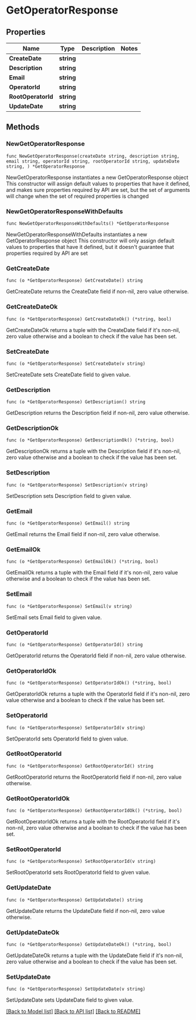 # GetOperatorResponse

## Properties

Name | Type | Description | Notes
------------ | ------------- | ------------- | -------------
**CreateDate** | **string** |  | 
**Description** | **string** |  | 
**Email** | **string** |  | 
**OperatorId** | **string** |  | 
**RootOperatorId** | **string** |  | 
**UpdateDate** | **string** |  | 

## Methods

### NewGetOperatorResponse

`func NewGetOperatorResponse(createDate string, description string, email string, operatorId string, rootOperatorId string, updateDate string, ) *GetOperatorResponse`

NewGetOperatorResponse instantiates a new GetOperatorResponse object
This constructor will assign default values to properties that have it defined,
and makes sure properties required by API are set, but the set of arguments
will change when the set of required properties is changed

### NewGetOperatorResponseWithDefaults

`func NewGetOperatorResponseWithDefaults() *GetOperatorResponse`

NewGetOperatorResponseWithDefaults instantiates a new GetOperatorResponse object
This constructor will only assign default values to properties that have it defined,
but it doesn't guarantee that properties required by API are set

### GetCreateDate

`func (o *GetOperatorResponse) GetCreateDate() string`

GetCreateDate returns the CreateDate field if non-nil, zero value otherwise.

### GetCreateDateOk

`func (o *GetOperatorResponse) GetCreateDateOk() (*string, bool)`

GetCreateDateOk returns a tuple with the CreateDate field if it's non-nil, zero value otherwise
and a boolean to check if the value has been set.

### SetCreateDate

`func (o *GetOperatorResponse) SetCreateDate(v string)`

SetCreateDate sets CreateDate field to given value.


### GetDescription

`func (o *GetOperatorResponse) GetDescription() string`

GetDescription returns the Description field if non-nil, zero value otherwise.

### GetDescriptionOk

`func (o *GetOperatorResponse) GetDescriptionOk() (*string, bool)`

GetDescriptionOk returns a tuple with the Description field if it's non-nil, zero value otherwise
and a boolean to check if the value has been set.

### SetDescription

`func (o *GetOperatorResponse) SetDescription(v string)`

SetDescription sets Description field to given value.


### GetEmail

`func (o *GetOperatorResponse) GetEmail() string`

GetEmail returns the Email field if non-nil, zero value otherwise.

### GetEmailOk

`func (o *GetOperatorResponse) GetEmailOk() (*string, bool)`

GetEmailOk returns a tuple with the Email field if it's non-nil, zero value otherwise
and a boolean to check if the value has been set.

### SetEmail

`func (o *GetOperatorResponse) SetEmail(v string)`

SetEmail sets Email field to given value.


### GetOperatorId

`func (o *GetOperatorResponse) GetOperatorId() string`

GetOperatorId returns the OperatorId field if non-nil, zero value otherwise.

### GetOperatorIdOk

`func (o *GetOperatorResponse) GetOperatorIdOk() (*string, bool)`

GetOperatorIdOk returns a tuple with the OperatorId field if it's non-nil, zero value otherwise
and a boolean to check if the value has been set.

### SetOperatorId

`func (o *GetOperatorResponse) SetOperatorId(v string)`

SetOperatorId sets OperatorId field to given value.


### GetRootOperatorId

`func (o *GetOperatorResponse) GetRootOperatorId() string`

GetRootOperatorId returns the RootOperatorId field if non-nil, zero value otherwise.

### GetRootOperatorIdOk

`func (o *GetOperatorResponse) GetRootOperatorIdOk() (*string, bool)`

GetRootOperatorIdOk returns a tuple with the RootOperatorId field if it's non-nil, zero value otherwise
and a boolean to check if the value has been set.

### SetRootOperatorId

`func (o *GetOperatorResponse) SetRootOperatorId(v string)`

SetRootOperatorId sets RootOperatorId field to given value.


### GetUpdateDate

`func (o *GetOperatorResponse) GetUpdateDate() string`

GetUpdateDate returns the UpdateDate field if non-nil, zero value otherwise.

### GetUpdateDateOk

`func (o *GetOperatorResponse) GetUpdateDateOk() (*string, bool)`

GetUpdateDateOk returns a tuple with the UpdateDate field if it's non-nil, zero value otherwise
and a boolean to check if the value has been set.

### SetUpdateDate

`func (o *GetOperatorResponse) SetUpdateDate(v string)`

SetUpdateDate sets UpdateDate field to given value.



[[Back to Model list]](../README.md#documentation-for-models) [[Back to API list]](../README.md#documentation-for-api-endpoints) [[Back to README]](../README.md)


